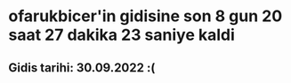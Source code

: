 # ofarukbicer'in gidisine son 8 gun 20 saat 27 dakika 23 saniye kaldi

## Gidis tarihi: 30.09.2022 :(